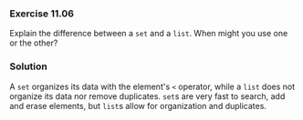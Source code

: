 ### Exercise 11.06

Explain the difference between a `set` and a `list`. When might you use one or
the other?

### Solution

A `set` organizes its data with the element's `<` operator, while a `list` does
not organize its data nor remove duplicates. `set`s are very fast to search, add
and erase elements, but `list`s allow for organization and duplicates.
